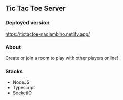 ## Tic Tac Toe Server 
### Deployed version
https://tictactoe-nadlambino.netlify.app/

### About
Create or join a room to play with other players online!

### Stacks
- NodeJS
- Typescript
- SocketIO

